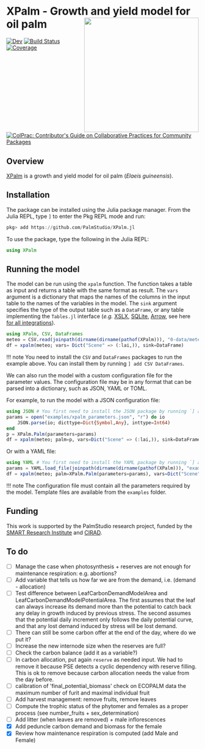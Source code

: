 # XPalm - Growth and yield model for oil palm <img src="https://commons.wikimedia.org/wiki/File:Elaeis_guineensis_-_K%C3%B6hler%E2%80%93s_Medizinal-Pflanzen-056.jpg#/media/Fichier:Elaeis_guineensis_-_K%C3%B6hler%E2%80%93s_Medizinal-Pflanzen-056.jpg" alt="" width="300" align="right" />

<!-- [![Stable](https://img.shields.io/badge/docs-stable-blue.svg)](https://PalmStudio.github.io/XPalm.jl/stable/) -->
[![Dev](https://img.shields.io/badge/docs-dev-blue.svg)](https://PalmStudio.github.io/XPalm.jl/dev/)
[![Build Status](https://github.com/PalmStudio/XPalm.jl/actions/workflows/CI.yml/badge.svg?branch=main)](https://github.com/PalmStudio/XPalm.jl/actions/workflows/CI.yml?query=branch%3Amain)
[![Coverage](https://codecov.io/gh/PalmStudio/XPalm.jl/branch/main/graph/badge.svg)](https://codecov.io/gh/PalmStudio/XPalm.jl)
[![ColPrac: Contributor's Guide on Collaborative Practices for Community Packages](https://img.shields.io/badge/ColPrac-Contributor's%20Guide-blueviolet)](https://github.com/SciML/ColPrac)

## Overview

[XPalm](https://github.com/PalmStudio/XPalm.jl) is a growth and yield model for oil palm (*Elaeis guineensis*).

## Installation

The package can be installed using the Julia package manager. From the Julia REPL, type `]` to enter the Pkg REPL mode and run:

```julia
pkg> add https://github.com/PalmStudio/XPalm.jl
```

To use the package, type the following in the Julia REPL:

```julia
using XPalm
```

## Running the model

The model can be run using the `xpalm` function. The function takes a table as input and returns a table with the same format as result. The `vars` argument is a dictionary that maps the names of the columns in the input table to the names of the variables in the model. The `sink` argument specifies the type of the output table such as a `DataFrame`, or any table implementing the `Tables.jl` interface (*e.g.* [XSLX](https://github.com/felipenoris/XLSX.jl), [SQLite](https://github.com/JuliaDatabases/SQLite.jl), [Arrow](https://github.com/apache/arrow-julia), see here [for all integrations](https://github.com/JuliaData/Tables.jl/blob/main/INTEGRATIONS.md)).

```julia
using XPalm, CSV, DataFrames
meteo = CSV.read(joinpath(dirname(dirname(pathof(XPalm))), "0-data/meteo.csv"), DataFrame)
df = xpalm(meteo; vars= Dict("Scene" => (:lai,)), sink=DataFrame)
```

!!! note
    You need to install the `CSV` and `DataFrames` packages to run the example above. You can install them by running `] add CSV DataFrames`.

We can also run the model with a custom configuration file for the parameter values. The configuration file may be in any format that can be parsed into a dictionary, such as JSON, YAML or TOML.

For example, to run the model with a JSON configuration file:

```julia
using JSON # You first need to install the JSON package by running `] add JSON`
params = open("examples/xpalm_parameters.json", "r") do io
    JSON.parse(io; dicttype=Dict{Symbol,Any}, inttype=Int64)
end
p = XPalm.Palm(parameters=params)
df = xpalm(meteo; palm=p, vars=Dict("Scene" => (:lai,)), sink=DataFrame)
```

Or with a YAML file:

```julia
using YAML # You first need to install the YAML package by running `] add YAML`
params = YAML.load_file(joinpath(dirname(dirname(pathof(XPalm))), "examples/xpalm_parameters.yml"), dicttype=Dict{Symbol,Any})
df = xpalm(meteo; palm=XPalm.Palm(parameters=params), vars=Dict("Scene" => (:lai,)), sink=DataFrame)
```

!!! note
    The configuration file must contain all the parameters required by the model. Template files are available from the `examples` folder.

## Funding

This work is supported by the PalmStudio research project, funded by the [SMART Research Institute](https://smartri.id/) and [CIRAD](https://www.cirad.fr/en).

## To do

- [ ] Manage the case when photosynthesis + reserves are not enough for maintenance respiration: e.g. abortions?
- [ ] Add variable that tells us how far we are from the demand, i.e. (demand - allocation)
- [ ] Test difference between LeafCarbonDemandModelArea and LeafCarbonDemandModelPotentialArea. The first assumes that the leaf can always increase its demand more than the potential to catch back any delay in growth induced by previous stress. The second assumes that the potential daily increment only follows the daily potential curve, and that any lost demand induced by stress will be lost demand.
- [ ] There can still be some carbon offer at the end of the day, where do we put it?
- [ ] Increase the new internode size when the reserves are full?
- [ ] Check the carbon balance (add it as a variable?)
- [ ] In carbon allocation, put again `reserve` as needed input. We had to remove it because PSE detects a cyclic dependency with reserve filling. This is ok to remove because carbon allocation needs the value from the day before.
- [ ] calibration of 'final_potential_biomass' check on ECOPALM data the maximum number of furit and maximal individual fruit
- [ ] Add harvest management: remove fruits, remove leaves
- [ ] Compute the trophic status of the phytomer and females as a proper process (see number_fruits + sex_determination)
- [ ] Add litter (when leaves are removed) + male inflorescences
- [x] Add peduncle carbon demand and biomass for the female
- [x] Review how maintenance respiration is computed (add Male and Female)